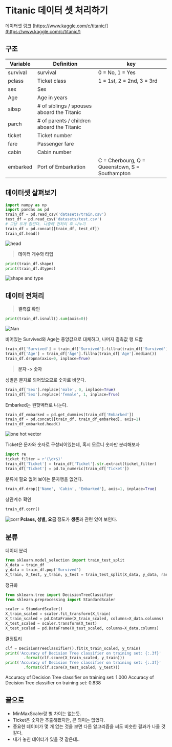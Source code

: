 ﻿# Titanic 데이터 셋 처리하기
데이터셋 링크
[https://www.kaggle.com/c/titanic/](https://www.kaggle.com/c/titanic/)

## 구조
  
|Variable|Definition  |key  |
|--|--|-- |
|survival|survival  | 0 = No, 1 = Yes |
|pclass|Ticket class| 1 = 1st, 2 = 2nd, 3 = 3rd |
|sex|Sex|  |
|Age|Age in years|  |
|sibsp|# of siblings / spouses aboard the Titanic|  |
|parch|# of parents / children aboard the Titanic|  |
|ticket|Ticket number|  |
|fare|Passenger fare|  |
|cabin|Cabin number|  |
|embarked|Port of Embarkation| C = Cherbourg, Q = Queenstown, S = Southampton |
  

## 데이터셋 살펴보기

```python
import numpy as np
import pandas as pd
train_df = pd.read_csv('datasets/train.csv')
test_df = pd.read_csv('datasets/test.csv')
# 그냥 두개 합친다. 나중에 전처리 후 나누기
train_df = pd.concat([train_df, test_df])
train_df.head()
```



![head](https://user-images.githubusercontent.com/42761686/181917891-2c41cd3c-45b5-4d57-8ccb-1a27ea88e42e.PNG)

> **데이터 개수와 타입**
```python
print(train_df.shape)
print(train_df.dtypes)
```
![shape and type](https://user-images.githubusercontent.com/42761686/181917947-b118d99f-2086-4c38-8a75-48af11c1e8e6.PNG)


## 데이터 전처리
> **결측값 확인**


```python
print(train_df.isnull().sum(axis=0))
```
![Nan](https://user-images.githubusercontent.com/42761686/181918009-8cdcc5c9-01bd-4f23-96ca-6091f6286f2a.PNG)

비어있는 Survived와 Age는 중앙값으로 대체하고, 나머지 결측값 행 드랍
```python
train_df['Survived'] = train_df['Survived'].fillna(train_df['Survived'].median())
train_df['Age'] = train_df['Age'].fillna(train_df['Age'].median())
train_df.dropna(axis=0, inplace=True)
```
 
> **문자 -> 숫자**

성별은 문자로 되어있으므로 숫자로 바꾼다.
```python		
train_df['Sex'].replace('male', 0, inplace=True)
train_df['Sex'].replace('female', 1, inplace=True)
```
Embarked는 원핫벡터로 나눈다.
```python
train_df_embarked = pd.get_dummies(train_df['Embarked'])
train_df = pd.concat([train_df, train_df_embarked], axis=1)
train_df_embarked.head()
```
![one hot vector](https://user-images.githubusercontent.com/42761686/181918587-0603a2e7-cf35-4bf4-8a1d-5a306d1e41dc.PNG)

Ticket은 문자와 숫자로 구성되어있는데, 혹시 모르니 숫자만 분리해보자
```python
import re
ticket_filter = r'(\d+$)'
train_df['Ticket'] = train_df['Ticket'].str.extract(ticket_filter)
train_df['Ticket'] = pd.to_numeric(train_df['Ticket'])
```
분류에 필요 없어 보이는 문자행을 없앤다.
```python
train_df.drop(['Name', 'Cabin', 'Embarked'], axis=1, inplace=True)
```
상관계수 확인
```python
train_df.corr()
```
![corr](https://user-images.githubusercontent.com/42761686/181918909-721b0cff-3e8b-419f-99dd-99af829fa2ee.PNG)
**Pclass, 성별, 요금** 정도가 **생존**과 관련 있어 보인다.

## 분류

데이터 분리
```python
from sklearn.model_selection import train_test_split
X_data = train_df
y_data = train_df.pop('Survived')
X_train, X_test, y_train, y_test = train_test_split(X_data, y_data, random_state=0)
```
	
정규화
```python
from sklearn.tree import DecisionTreeClassifier
from sklearn.preprocessing import StandardScaler
    
scaler = StandardScaler()
X_train_scaled = scaler.fit_transform(X_train)
X_train_scaled = pd.DataFrame(X_train_scaled, columns=X_data.columns)
X_test_scaled = scaler.transform(X_test)
X_test_scaled = pd.DataFrame(X_test_scaled, columns=X_data.columns)
```
결정트리
```python
clf = DecisionTreeClassifier().fit(X_train_scaled, y_train)
print('Accuracy of Decision Tree classifier on training set: {:.3f}'
		.format(clf.score(X_train_scaled, y_train)))
print('Accuracy of Decision Tree classifier on training set: {:.3f}'
		.format(clf.score(X_test_scaled, y_test)))
```
	
Accuracy of Decision Tree classifier on training set: 1.000
Accuracy of Decision Tree classifier on training set: 0.838


## 끝으로


 - MinMaxScaler랑 별 차이는 없는듯.
 - Ticket은 숫자만 추출해봤지만, 큰 의미는 없었다.
 - 중요한 데이터가 몇 개 없는 것을 보면 다른 알고리즘을 써도 비슷한 결과가 나올 것 같다.
 - 내가 놓친 데이터가 있을 것 같은데..
